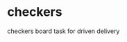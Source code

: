# checkers
checkers board task for driven delivery
<html>
<body>
    <script type = "text/javascript">
      
  //Game constructor 
    function Game(canvas) {
    this._boardRect = null;
    this._canvas = canvas;
    this._ctx = canvas.getContext("2d");
    this._boardModel = new BoardModel();
    this._boardRenderer = new BoardRenderer(this._ctx, this._boardModel);
    this.handleResize();
}
_p = Game.prototype;

//Resizing Board
var board = document.getElementById('BoardModel');
const renderBoard = () =>{
  for (var i = 0; i < 8; ++i){
    var row = document.createElement('div')
    row.className = 'row'
    row.style.flexDirection = i % 2 === 0 ? '' : 'row-reverse'; 
    for (var j = 0; j < 8; ++j){
      var square = document.createElement('div')
      square.className = 'square'
      square.style.backgroundColor = j % 2 === 0 ? 'white' : 'black'
      row.appendChild(square)
    }
    board.appendChild(row)
  }   
  }
 </script>
 </body>
 </html>
  
